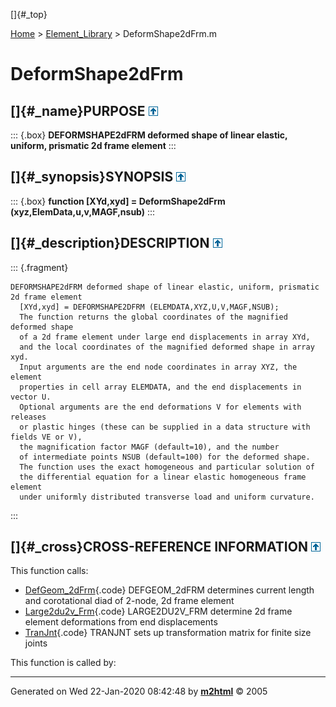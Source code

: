 []{#_top}

<div>

[Home](../FEDEASLab.html) \> [Element_Library](FEDEASLab.html) \>
DeformShape2dFrm.m

</div>

# DeformShape2dFrm

## []{#_name}PURPOSE [![\^](../up.png)](#_top)

::: {.box}
**DEFORMSHAPE2dFRM deformed shape of linear elastic, uniform, prismatic
2d frame element**
:::

## []{#_synopsis}SYNOPSIS [![\^](../up.png)](#_top)

::: {.box}
**function \[XYd,xyd\] = DeformShape2dFrm (xyz,ElemData,u,v,MAGF,nsub)**
:::

## []{#_description}DESCRIPTION [![\^](../up.png)](#_top)

::: {.fragment}
``` {.comment}
DEFORMSHAPE2dFRM deformed shape of linear elastic, uniform, prismatic 2d frame element
  [XYd,xyd] = DEFORMSHAPE2DFRM (ELEMDATA,XYZ,U,V,MAGF,NSUB);
  The function returns the global coordinates of the magnified deformed shape
  of a 2d frame element under large end displacements in array XYd,
  and the local coordinates of the magnified deformed shape in array xyd.
  Input arguments are the end node coordinates in array XYZ, the element
  properties in cell array ELEMDATA, and the end displacements in vector U.
  Optional arguments are the end deformations V for elements with releases
  or plastic hinges (these can be supplied in a data structure with fields VE or V),
  the magnification factor MAGF (default=10), and the number
  of intermediate points NSUB (default=100) for the deformed shape.
  The function uses the exact homogeneous and particular solution of
  the differential equation for a linear elastic homogeneous frame element
  under uniformly distributed transverse load and uniform curvature.
```
:::

## []{#_cross}CROSS-REFERENCE INFORMATION [![\^](../up.png)](#_top)

This function calls:

-   [DefGeom_2dFrm](DefGeom_2dFrm.html "function [L,T] = DefGeom_2dFrm (xyz)"){.code}
    DEFGEOM_2dFRM determines current length and corotational diad of
    2-node, 2d frame element
-   [Large2du2v_Frm](Large2du2v_Frm.html "function v = Large2du2v_Frm (xyz,u)"){.code}
    LARGE2DU2V_FRM determine 2d frame element deformations from end
    displacements
-   [TranJnt](TranJnt.html "function aj = TranJnt (jntoff)"){.code}
    TRANJNT sets up transformation matrix for finite size joints

This function is called by:

------------------------------------------------------------------------

Generated on Wed 22-Jan-2020 08:42:48 by
**[m2html](http://www.artefact.tk/software/matlab/m2html/ "Matlab Documentation in HTML")**
© 2005
